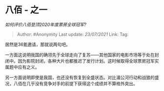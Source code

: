 # 八佰 - 之一
*如何评价八佰登顶2020年度票房全球冠军?*

> Author: #Anonymity
> Last update: *23/07/2021* 
> Link:
> Tag: 

 
居然是36氪邀请，那就说两句吧。

一方面这说明我国的确领先于全球走向了复苏——其他国家的电影市场等于处在封闭中。因为影院封闭，各种大片也都推迟了发行计划。这时候取得全球票房冠军实属题中应有之义。

另一方面说明即使是我国，也还没有恢复到全盛状态。对比湄公河行动和战狼的盛况，八佰在几乎没有竞争对手的前提下获得这个成绩并不算格外突出。



